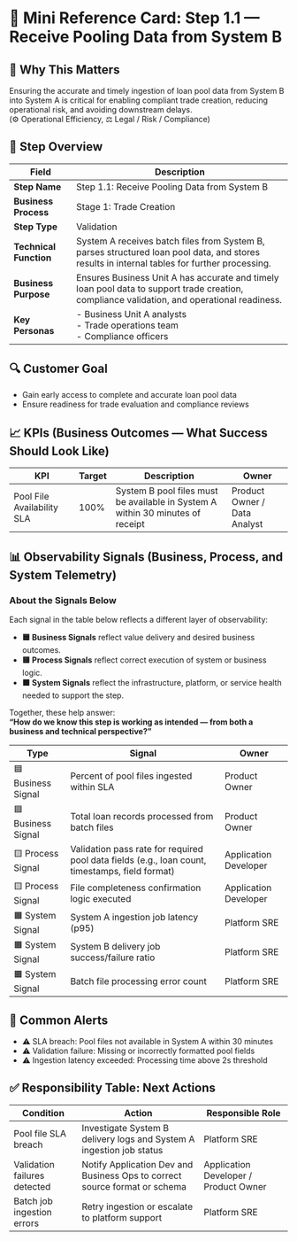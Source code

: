 # 🧾 Mini Reference Card: Step 1.1 — Receive Pooling Data from System B

## 🧩 Why This Matters
Ensuring the accurate and timely ingestion of loan pool data from System B into System A is critical for enabling compliant trade creation, reducing operational risk, and avoiding downstream delays.  
(⚙️ Operational Efficiency, ⚖️ Legal / Risk / Compliance)

## 🧾 Step Overview
| Field | Description |
|-------|-------------|
| **Step Name** | Step 1.1: Receive Pooling Data from System B |
| **Business Process** | Stage 1: Trade Creation |
| **Step Type** | Validation |
| **Technical Function** | System A receives batch files from System B, parses structured loan pool data, and stores results in internal tables for further processing. |
| **Business Purpose** | Ensures Business Unit A has accurate and timely loan pool data to support trade creation, compliance validation, and operational readiness. |
| **Key Personas** | - Business Unit A analysts <br> - Trade operations team <br> - Compliance officers |

## 🔍 Customer Goal
- Gain early access to complete and accurate loan pool data
- Ensure readiness for trade evaluation and compliance reviews

## 📈 KPIs (Business Outcomes — What Success Should Look Like)
| KPI | Target | Description | Owner |
|-----|--------|-------------|-------|
| Pool File Availability SLA | 100% | System B pool files must be available in System A within 30 minutes of receipt | Product Owner / Data Analyst |

## 📊 Observability Signals (Business, Process, and System Telemetry)

### About the Signals Below

Each signal in the table below reflects a different layer of observability:

- **🟦 Business Signals** reflect value delivery and desired business outcomes.
- **🟨 Process Signals** reflect correct execution of system or business logic.
- **🟧 System Signals** reflect the infrastructure, platform, or service health needed to support the step.

Together, these help answer:  
**“How do we know this step is working as intended — from both a business and technical perspective?”**

| Type | Signal | Owner |
|------|--------|-------|
| 🟦 Business Signal | Percent of pool files ingested within SLA | Product Owner |
| 🟦 Business Signal | Total loan records processed from batch files | Product Owner |
| 🟨 Process Signal | Validation pass rate for required pool data fields (e.g., loan count, timestamps, field format) | Application Developer |
| 🟨 Process Signal | File completeness confirmation logic executed | Application Developer |
| 🟧 System Signal | System A ingestion job latency (p95) | Platform SRE |
| 🟧 System Signal | System B delivery job success/failure ratio | Platform SRE |
| 🟧 System Signal | Batch file processing error count | Platform SRE |

## 🔔 Common Alerts
- ⚠ SLA breach: Pool files not available in System A within 30 minutes
- ⚠ Validation failure: Missing or incorrectly formatted pool fields
- ⚠ Ingestion latency exceeded: Processing time above 2s threshold

## ✅ Responsibility Table: Next Actions
| Condition | Action | Responsible Role |
|-----------|--------|------------------|
| Pool file SLA breach | Investigate System B delivery logs and System A ingestion job status | Platform SRE |
| Validation failures detected | Notify Application Dev and Business Ops to correct source format or schema | Application Developer / Product Owner |
| Batch job ingestion errors | Retry ingestion or escalate to platform support | Platform SRE |
